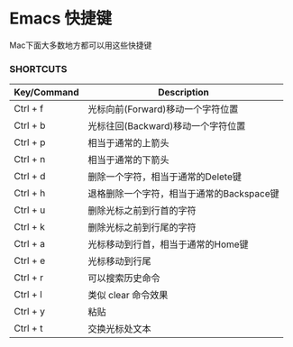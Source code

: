 # Emacs 快捷键

Mac下面大多数地方都可以用这些快捷键


### SHORTCUTS

| Key/Command | Description |
|---|---|
| Ctrl + f | 光标向前(Forward)移动一个字符位置 |
| Ctrl + b | 光标往回(Backward)移动一个字符位置 |
| Ctrl + p | 相当于通常的上箭头 |
| Ctrl + n | 相当于通常的下箭头 |
| Ctrl + d | 删除一个字符，相当于通常的Delete键 |
| Ctrl + h | 退格删除一个字符，相当于通常的Backspace键 |
| Ctrl + u | 删除光标之前到行首的字符 |
| Ctrl + k | 删除光标之前到行尾的字符 |
| Ctrl + a | 光标移动到行首，相当于通常的Home键 |
| Ctrl + e | 光标移动到行尾 |
| Ctrl + r | 可以搜索历史命令 |
| Ctrl + l | 类似 clear 命令效果 |
| Ctrl + y | 粘贴 |
| Ctrl + t | 交换光标处文本 |
